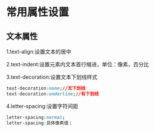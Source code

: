 # 常用属性设置

## 文本属性

1.text-align:设置文本的居中

2.text-indent:设置元素内文本首行缩进，单位：像素，百分比

3.text-decoration:设置文本下划线样式

```css
text-decoration:none;//无下划线
text-decoration:underline;//有下划线
```



4.letter-spacing:设置字符间距

```css
letter-spacing:normal;
letter-spacing:具体像素值；
```

